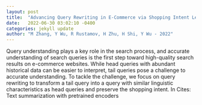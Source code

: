 ```yaml
---
layout: post
title:  "Advancing Query Rewriting in E-Commerce via Shopping Intent Learning"
date:   2022-06-30 03:02:10 -0400
categories: jekyll update
author: "M Zhang, Y Wu, R Rustamov, H Zhu, H Shi, Y Wu - 2022"
---
```

Query understanding plays a key role in the search process, and accurate understanding of search queries is the first step toward high-quality search results on e-commerce websites. While head queries with abundant historical data can be easier to interpret, tail queries pose a challenge to accurate understanding. To tackle the challenge, we focus on query rewriting to transform a tail query into a query with similar linguistic characteristics as head queries and preserve the shopping intent. In 
Cites: Text summarization with pretrained encoders
